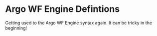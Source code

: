 # Argo WF Engine Defintions
Getting used to the Argo WF Engine syntax again. It can be tricky
in the beginning!
